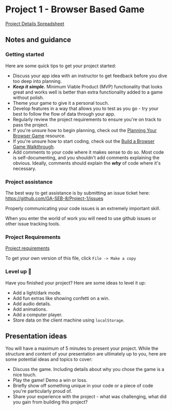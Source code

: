 # Project 1 - Browser Based Game

[Project Details Spreadsheet](https://docs.google.com/spreadsheets/d/1jvERTxmhABnE2gqkyFTfRB_hFMhg-J6CrzJW54zlpsg/edit?usp=sharing)


## Notes and guidance

### Getting started

Here are some quick tips to get your project started:

- Discuss your app idea with an instructor to get feedback before you dive too deep into planning.
- ***Keep it simple.*** Minimum Viable Product (MVP) functionality that looks great and works well is better than extra functionality added to a game without polish.
- Theme your game to give it a personal touch.
- Develop features in a way that allows you to test as you go - try your best to follow the flow of data through your app.
- Regularly review the project requirements to ensure you're on track to pass the project.
- If you're unsure how to begin planning, check out the [Planning Your Browser Game](https://pages.git.generalassemb.ly/modular-curriculum-all-courses/universal-resources/planning-your-browser-game.html) resource.
- If you're unsure how to start coding, check out the [Build a Browser Game Walkthrough](https://pages.git.generalassemb.ly/modular-curriculum-all-courses/universal-resources/build-a-browser-game-walkthrough.html).
- Add comments to your code where it makes sense to do so. Most code is self-documenting, and you shouldn't add comments explaining the obvious. Ideally, comments should explain the ***why*** of code where it's necessary.

### Project assistance

The best way to get assistance is by submitting an issue ticket here:
https://github.com/GA-SEB-8/Project-1/issues

Properly communicating your code issues is an extremely important skill.

When you enter the world of work you will need to use github issues or other issue tracking tools.

### Project Requirements

[Project requirements](https://docs.google.com/spreadsheets/d/1w-VVDK_GRRDi6fn0elB-bjv0Ev56caeJooKscjocSYs/edit?usp=sharing)

To get your own version of this file, click `File -> Make a copy`

### Level up 🚀

Have you finished your project? Here are some ideas to level it up:

- Add a light/dark mode.
- Add fun extras like showing confetti on a win.
- Add audio details.
- Add animations.
- Add a computer player.
- Store data on the client machine using `localStorage`.

## Presentation ideas

You will have a maximum of 5 minutes to present your project. While the structure and content of your presentation are ultimately up to you, here are some potential ideas and topics to cover:

- Discuss the game. Including details about why you chose the game is a nice touch.
- Play the game! Demo a win or loss.
- Briefly show off something unique in your code or a piece of code you're particularly proud of.
- Share your experience with the project - what was challenging, what did you gain from building this project?
